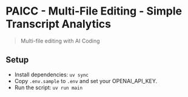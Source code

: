 # PAICC - Multi-File Editing - Simple Transcript Analytics
> Multi-file editing with AI Coding

## Setup

- Install dependencies: `uv sync`
- Copy `.env.sample` to `.env` and set your OPENAI_API_KEY.
- Run the script: `uv run main`
